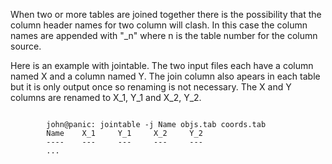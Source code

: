 
When two or more tables are joined together there is the possibility that the
column header names for two column will clash.  In this case the column names
are appended with "_n" where n is the table number for the column source.

Here is an example with jointable.  The two input files each have a column
named X and a column named Y.  The join column also apears in each table but
it is only output once so renaming is not necessary.  The X and Y columns are
renamed to X_1, Y_1 and X_2, Y_2.

```

        john@panic: jointable -j Name objs.tab coords.tab
        Name    X_1     Y_1     X_2     Y_2
        ----    ---     ---     ---     ---
        ...
```
